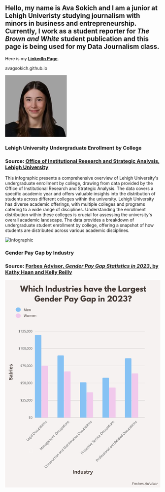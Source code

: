 ## Hello,  my name is Ava Sokich and I am a junior at Lehigh Univeristy studying journalism with minors in business and entrepreneurship. Currently, I work as a student reporter for _The Brown and White_ student publication and this page is being used for my Data Journalism class. 

Here is my **[LinkedIn Page](https://www.linkedin.com/in/ava-sokich-b672a2261/)**.

avagsokich.github.io

![avasokichheadshot](https://github.com/avagsokich/avagsokich.github.io/blob/main/IMG_0467.jpg?raw=true)


### Lehigh University Undergraduate Enrollment by College

### Source: **[Office of Institutional Research and Strategic Analysis, Lehigh University](https://data.lehigh.edu/sites/oirsa.lehigh.edu/files/LUprofile_2019.pdf)**

This infographic presents a comprehensive overview of Lehigh University's undergraduate enrollment by college, drawing from data provided by the Office of Institutional Research and Strategic Analysis. The data covers a specific academic year and offers valuable insights into the distribution of students across different colleges within the university. Lehigh University has diverse academic offerings, with multiple colleges and programs catering to a wide range of disciplines. Understanding the enrollment distribution within these colleges is crucial for assessing the university's overall academic landscape. The data provides a breakdown of undergraduate student enrollment by college, offering a snapshot of how students are distributed across various academic disciplines.

![Infographic](https://github.com/avagsokich/avagsokich.github.io/blob/main/Lehigh%20University’s%20Undergraduate%20Enrollment%20by%20College.png?raw=true)


### Gender Pay Gap by Industry

### Source: **[Forbes Advisor, _Gender Pay Gap Statistics in 2023_, by Kathy Haan and Kelly Reilly](https://www.forbes.com/advisor/business/gender-pay-gap-statistics/#:~:text=According%20to%20our%20study%2C%20real,women%20in%20the%20same%20role.)**

![infographic](https://github.com/avagsokich/avagsokich.github.io/blob/main/Which%20Industries%20have%20the%20Largest%20Gender%20Pay%20Gap%20in%202023.png?raw=true)
